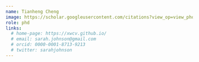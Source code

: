 ```yaml
---
name: Tianheng Cheng
image: https://scholar.googleusercontent.com/citations?view_op=view_photo&user=PH8rJHYAAAAJ
role: phd
links:
  # home-page: https://xwcv.github.io/
  # email: sarah.johnson@gmail.com
  # orcid: 0000-0001-8713-9213
  # twitter: sarahjohnson
---
```

